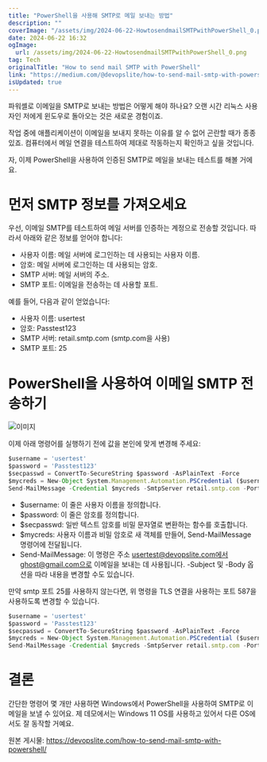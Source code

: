 ```yaml
---
title: "PowerShell을 사용해 SMTP로 메일 보내는 방법"
description: ""
coverImage: "/assets/img/2024-06-22-HowtosendmailSMTPwithPowerShell_0.png"
date: 2024-06-22 16:32
ogImage:
  url: /assets/img/2024-06-22-HowtosendmailSMTPwithPowerShell_0.png
tag: Tech
originalTitle: "How to send mail SMTP with PowerShell"
link: "https://medium.com/@devopslite/how-to-send-mail-smtp-with-powershell-b0eba44a59eb"
isUpdated: true
---
```


파워셸로 이메일을 SMTP로 보내는 방법은 어떻게 해야 하나요? 오랜 시간 리눅스 사용자인 저에게 윈도우로 돌아오는 것은 새로운 경험이죠.

작업 중에 애플리케이션이 이메일을 보내지 못하는 이유를 알 수 없어 곤란할 때가 종종 있죠. 컴퓨터에서 메일 연결을 테스트하여 제대로 작동하는지 확인하고 싶을 것입니다.

자, 이제 PowerShell을 사용하여 인증된 SMTP로 메일을 보내는 테스트를 해볼 거에요.

# 먼저 SMTP 정보를 가져오세요

<!-- cozy-coder - 수평 -->

<ins class="adsbygoogle"
     style="display:block"
     data-ad-client="ca-pub-4877378276818686"
     data-ad-slot="1107185301"
     data-ad-format="auto"
     data-full-width-responsive="true"></ins>

<script>
     (adsbygoogle = window.adsbygoogle || []).push({});
</script>

우선, 이메일 SMTP를 테스트하여 메일 서버를 인증하는 계정으로 전송할 것입니다. 따라서 아래와 같은 정보를 얻어야 합니다:

- 사용자 이름: 메일 서버에 로그인하는 데 사용되는 사용자 이름.
- 암호: 메일 서버에 로그인하는 데 사용되는 암호.
- SMTP 서버: 메일 서버의 주소.
- SMTP 포트: 이메일을 전송하는 데 사용할 포트.

예를 들어, 다음과 같이 얻었습니다:

- 사용자 이름: usertest
- 암호: Passtest123
- SMTP 서버: retail.smtp.com (smtp.com을 사용)
- SMTP 포트: 25

<!-- cozy-coder - 수평 -->

<ins class="adsbygoogle"
     style="display:block"
     data-ad-client="ca-pub-4877378276818686"
     data-ad-slot="1107185301"
     data-ad-format="auto"
     data-full-width-responsive="true"></ins>

<script>
     (adsbygoogle = window.adsbygoogle || []).push({});
</script>

# PowerShell을 사용하여 이메일 SMTP 전송하기

![이미지](/assets/img/2024-06-22-HowtosendmailSMTPwithPowerShell_0.png)

이제 아래 명령어를 실행하기 전에 값을 본인에 맞게 변경해 주세요:

```javascript
$username = 'usertest'
$password = 'Passtest123'
$secpasswd = ConvertTo-SecureString $password -AsPlainText -Force
$mycreds = New-Object System.Management.Automation.PSCredential ($username, $secpasswd)
Send-MailMessage -Credential $mycreds -SmtpServer retail.smtp.com -Port 25 -From usertest@devopslite.com -To ghost@gmail.com -Subject test -Body test
```

<!-- cozy-coder - 수평 -->

<ins class="adsbygoogle"
     style="display:block"
     data-ad-client="ca-pub-4877378276818686"
     data-ad-slot="1107185301"
     data-ad-format="auto"
     data-full-width-responsive="true"></ins>

<script>
     (adsbygoogle = window.adsbygoogle || []).push({});
</script>

- $username: 이 줄은 사용자 이름을 정의합니다.
- $password: 이 줄은 암호를 정의합니다.
- $secpasswd: 일반 텍스트 암호를 비밀 문자열로 변환하는 함수를 호출합니다.
- $mycreds: 사용자 이름과 비밀 암호로 새 객체를 만들어, Send-MailMessage 명령어에 전달됩니다.
- Send-MailMessage: 이 명령은 주소 usertest@devopslite.com에서 ghost@gmail.com으로 이메일을 보내는 데 사용됩니다. -Subject 및 -Body 옵션을 따라 내용을 변경할 수도 있습니다.

만약 smtp 포트 25를 사용하지 않는다면, 위 명령을 TLS 연결을 사용하는 포트 587을 사용하도록 변경할 수 있습니다.

```js
$username = 'usertest'
$password = 'Passtest123'
$secpasswd = ConvertTo-SecureString $password -AsPlainText -Force
$mycreds = New-Object System.Management.Automation.PSCredential ($username, $secpasswd)
Send-MailMessage -Credential $mycreds -SmtpServer retail.smtp.com -Port 587 -UseSsl -From usertest@devopslite.com -To ghost@gmail.com -Subject test -Body test
```

# 결론

<!-- cozy-coder - 수평 -->

<ins class="adsbygoogle"
     style="display:block"
     data-ad-client="ca-pub-4877378276818686"
     data-ad-slot="1107185301"
     data-ad-format="auto"
     data-full-width-responsive="true"></ins>

<script>
     (adsbygoogle = window.adsbygoogle || []).push({});
</script>

간단한 명령어 몇 개만 사용하면 Windows에서 PowerShell을 사용하여 SMTP로 이메일을 보낼 수 있어요. 제 데모에서는 Windows 11 OS를 사용하고 있어서 다른 OS에서도 잘 동작할 거예요.

원본 게시물: https://devopslite.com/how-to-send-mail-smtp-with-powershell/
